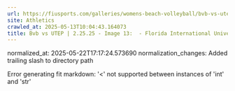```yaml
---
url: https://fiusports.com/galleries/womens-beach-volleyball/bvb-vs-utep-2-25-25/image-13/356/62693/
site: Athletics
crawled_at: 2025-05-13T10:04:43.164073
title: Bvb vs UTEP | 2.25.25 - Image 13:  - Florida International University
---
```

normalized_at: 2025-05-22T17:17:24.573690
normalization_changes: Added trailing slash to directory path

Error generating fit markdown: '<' not supported between instances of 'int' and 'str'